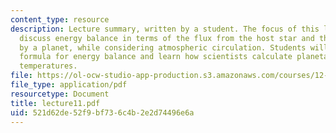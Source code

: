 ```yaml
---
content_type: resource
description: Lecture summary, written by a student. The focus of this lecture is to
  discuss energy balance in terms of the flux from the host star and the energy absorbed
  by a planet, while considering atmospheric circulation. Students will derive the
  formula for energy balance and learn how scientists calculate planetary equilibrium
  temperatures.
file: https://ol-ocw-studio-app-production.s3.amazonaws.com/courses/12-425-extrasolar-planets-physics-and-detection-techniques-fall-2007/521d62de52f9bf736c4b2e2d74496e6a_lecture11.pdf
file_type: application/pdf
resourcetype: Document
title: lecture11.pdf
uid: 521d62de-52f9-bf73-6c4b-2e2d74496e6a
---
```

